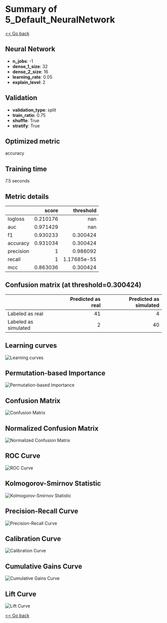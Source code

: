 # Summary of 5_Default_NeuralNetwork

[<< Go back](../README.md)


## Neural Network
- **n_jobs**: -1
- **dense_1_size**: 32
- **dense_2_size**: 16
- **learning_rate**: 0.05
- **explain_level**: 2

## Validation
 - **validation_type**: split
 - **train_ratio**: 0.75
 - **shuffle**: True
 - **stratify**: True

## Optimized metric
accuracy

## Training time

7.5 seconds

## Metric details
|           |    score |     threshold |
|:----------|---------:|--------------:|
| logloss   | 0.210176 | nan           |
| auc       | 0.971429 | nan           |
| f1        | 0.930233 |   0.300424    |
| accuracy  | 0.931034 |   0.300424    |
| precision | 1        |   0.986092    |
| recall    | 1        |   1.17685e-55 |
| mcc       | 0.863036 |   0.300424    |


## Confusion matrix (at threshold=0.300424)
|                      |   Predicted as real |   Predicted as simulated |
|:---------------------|--------------------:|-------------------------:|
| Labeled as real      |                  41 |                        4 |
| Labeled as simulated |                   2 |                       40 |

## Learning curves
![Learning curves](learning_curves.png)

## Permutation-based Importance
![Permutation-based Importance](permutation_importance.png)
## Confusion Matrix

![Confusion Matrix](confusion_matrix.png)


## Normalized Confusion Matrix

![Normalized Confusion Matrix](confusion_matrix_normalized.png)


## ROC Curve

![ROC Curve](roc_curve.png)


## Kolmogorov-Smirnov Statistic

![Kolmogorov-Smirnov Statistic](ks_statistic.png)


## Precision-Recall Curve

![Precision-Recall Curve](precision_recall_curve.png)


## Calibration Curve

![Calibration Curve](calibration_curve_curve.png)


## Cumulative Gains Curve

![Cumulative Gains Curve](cumulative_gains_curve.png)


## Lift Curve

![Lift Curve](lift_curve.png)



[<< Go back](../README.md)
